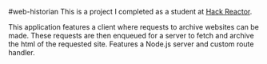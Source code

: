 #web-historian
This is a project I completed as a student at [Hack Reactor](http://hackreactor.com).

This application features a client where requests to archive websites can be made. These requests are then enqueued for a server to fetch and archive the html of the requested site. Features a Node.js server and custom route handler.
